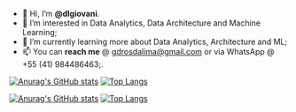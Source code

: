 - 👋 Hi, I’m <b>@dlgiovani</b>.
- 👀 I’m interested in Data Analytics, Data Architecture and Machine Learning;
- 🌱 I’m currently learning more about Data Analytics, Architecture and ML;
- 📫 You can <b>reach me</b> @ gdrosdalima@gmail.com or via WhatsApp @ +55 (41) 984486463;.

[![Anurag's GitHub stats](https://github-readme-stats.vercel.app/api?username=dlgiovani&count_private=true&theme=aura&show_icons=true#gh-dark-mode-only)](https://github.com/dlgiovani/github-readme-stats#gh-dark-mode-only)
[![Top Langs](https://github-readme-stats.vercel.app/api/top-langs/?username=dlgiovani&layout=compact&theme=aura&show_icons=true#gh-dark-mode-only)](https://github.com/anuraghazra/github-readme-stats#gh-dark-mode-only)

[![Anurag's GitHub stats](https://github-readme-stats.vercel.app/api?username=dlgiovani&count_private=true&theme=buefy&show_icons=true#gh-light-mode-only)](https://github.com/dlgiovani/github-readme-stats#gh-light-mode-only)
[![Top Langs](https://github-readme-stats.vercel.app/api/top-langs/?username=dlgiovani&layout=compact&theme=aura&show_icons=true#gh-light-mode-only)](https://github.com/anuraghazra/github-readme-stats#gh-light-mode-only)
